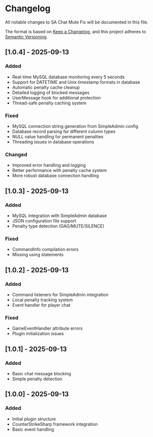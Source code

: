 # Changelog

All notable changes to SA Chat Mute Fix will be documented in this file.

The format is based on [Keep a Changelog](https://keepachangelog.com/en/1.0.0/),
and this project adheres to [Semantic Versioning](https://semver.org/spec/v2.0.0.html).

## [1.0.4] - 2025-09-13

### Added
- Real-time MySQL database monitoring every 5 seconds
- Support for DATETIME and Unix timestamp formats in database
- Automatic penalty cache cleanup
- Detailed logging of blocked messages
- UserMessage hook for additional protection
- Thread-safe penalty caching system

### Fixed
- MySQL connection string generation from SimpleAdmin config
- Database record parsing for different column types
- NULL value handling for permanent penalties
- Threading issues in database operations

### Changed
- Improved error handling and logging
- Better performance with penalty cache system
- More robust database connection handling

## [1.0.3] - 2025-09-13

### Added
- MySQL integration with SimpleAdmin database
- JSON configuration file support
- Penalty type detection (GAG/MUTE/SILENCE)

### Fixed
- CommandInfo compilation errors
- Missing using statements

## [1.0.2] - 2025-09-13

### Added
- Command listeners for SimpleAdmin integration
- Local penalty tracking system
- Event handler for player chat

### Fixed
- GameEventHandler attribute errors
- Plugin initialization issues

## [1.0.1] - 2025-09-13

### Added
- Basic chat message blocking
- Simple penalty detection

## [1.0.0] - 2025-09-13

### Added
- Initial plugin structure
- CounterStrikeSharp framework integration
- Basic event handling